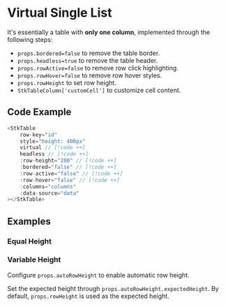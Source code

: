 # Virtual Single List

It's essentially a table with **only one column**, implemented through the following steps:
* `props.bordered=false` to remove the table border.
* `props.headless=true` to remove the table header.
* `props.rowActive=false` to remove row click highlighting.
* `props.rowHover=false` to remove row hover styles.
* `props.rowHeight` to set row height.
* `StkTableColumn['customCell']` to customize cell content.


## Code Example
```ts
<StkTable
    row-key="id"
    style="height: 400px"
    virtual // [!code ++]
    headless // [!code ++]
    :row-height="200" // [!code ++]
    :bordered="false" // [!code ++]
    :row-active="false" // [!code ++]
    :row-hover="false" // [!code ++]
    :columns="columns"
    :data-source="data"
></StkTable>
```
## Examples

### Equal Height
<demo vue="demos/VirtualList/index.vue"  github="https://github.com/ja-plus/stk-table-vue/tree/master/docs-demo/demos/VirtualList"></demo>

### Variable Height
Configure `props.autoRowHeight` to enable automatic row height.

Set the expected height through `props.autoRowHeight.expectedHeight`. By default, `props.rowHeight` is used as the expected height.

<demo vue="demos/VirtualList/AutoHeightVirtualList/index.vue"  github="https://github.com/ja-plus/stk-table-vue/tree/master/docs-demo/demos/VirtualList/AutoHeightVirtualList"></demo>
